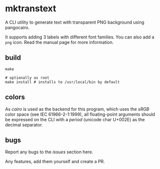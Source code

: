 # mktranstext

A CLI utility to generate text with transparent PNG background using
pangocairo.

It supports adding 3 labels with different font families.
You can also add a `png` icon.
Read the manual page for more information.


## build

```
make

# optionally as root
make install # installs to /usr/local/bin by default
```

## colors

As *cairo* is used as the backend for this program, which uses the 
*sRGB* color space (see IEC 61966-2-1:1999), all floating-point
arguments should be expressed on the CLI with a *period* (unicode
char U+002E) as the decimal separator.

## bugs

Report any bugs to the _issues_ section here.

Any features, add them yourself and create a PR.



